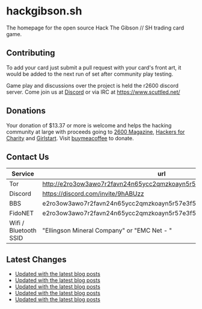 # hackgibson.sh
The homepage for the open source Hack The Gibson // SH trading card game.


## Contributing

To add your card just submit a pull request with your card's front art, it would be added to the next run of set after community play testing.

Game play and discussions over the project is held the r2600 discord server. Come join us at [Discord](https://discord.com/invite/9hABUzz) or via IRC at https://www.scuttled.net/


## Donations

Your donation of $13.37 or more is welcome and helps the hacking community at large with proceeds going to [2600 Magazine](https://2600.com/), [Hackers for Charity](https://hackersforcharity.org) and [Girlstart](https://girlstart.org).  Visit [buymeacoffee](https://www.buymeacoffee.com/hackgibson.sh) to donate.


## Contact Us

Service | url
-|-
Tor | http://e2ro3ow3awo7r2favn24n65ycc2qmzkoayn5r57e3f56nvjwdcgg32ad.onion
Discord | https://discord.com/invite/9hABUzz
BBS | e2ro3ow3awo7r2favn24n65ycc2qmzkoayn5r57e3f56nvjwdcgg32ad.onion:23
FidoNET | e2ro3ow3awo7r2favn24n65ycc2qmzkoayn5r57e3f56nvjwdcgg32ad.onion:24554
Wifi / Bluetooth SSID | "Ellingson Mineral Company" or "EMC Net - <fidonet address>"

## Latest Changes
<!-- BLOG-POST-LIST:START -->
- [Updated with the latest blog posts](https://github.com/DFW2600/hackgibson.sh/commit/8da4798c4c67bc95ac428128aba8a6c5aa6fd1db)
- [Updated with the latest blog posts](https://github.com/DFW2600/hackgibson.sh/commit/353a6012458fd26a2dd83a929d71c7433c479bd7)
- [Updated with the latest blog posts](https://github.com/DFW2600/hackgibson.sh/commit/6a0f21e2be0b6be63c154255eef529ee8e5a72ca)
- [Updated with the latest blog posts](https://github.com/DFW2600/hackgibson.sh/commit/1c54341d5b3f73b29ca2a394376c424a7c2c70b4)
- [Updated with the latest blog posts](https://github.com/DFW2600/hackgibson.sh/commit/4fe87773bb6336f7eec20e9b7678158f066e96a6)
<!-- BLOG-POST-LIST:END -->
